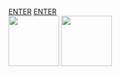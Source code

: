 
[ENTER](https://github.com/sajithlakshan/HTML_CSS_JS_PHP/blob/main/CSS/CSS_Selectors.md) [ENTER](https://github.com/sajithlakshan/HTML_CSS_JS_PHP/blob/main/CSS/CSS_Selectors.md)  
<img src= "https://user-images.githubusercontent.com/57319180/145421773-6cc91b91-c340-4d56-8f92-099f956fb27c.png" width="100" height = "100"/>  <img src= "https://user-images.githubusercontent.com/57319180/145421773-6cc91b91-c340-4d56-8f92-099f956fb27c.png" width="100" height = "100"/>
           
